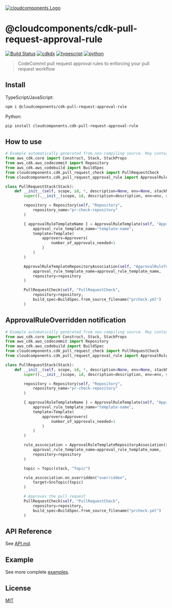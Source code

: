 [![cloudcomponents Logo](https://raw.githubusercontent.com/cloudcomponents/cdk-constructs/master/logo.png)](https://github.com/cloudcomponents/cdk-constructs)

# @cloudcomponents/cdk-pull-request-approval-rule

[![Build Status](https://github.com/cloudcomponents/cdk-constructs/workflows/Build/badge.svg)](https://github.com/cloudcomponents/cdk-constructs/actions?query=workflow=Build)
[![cdkdx](https://img.shields.io/badge/buildtool-cdkdx-blue.svg)](https://github.com/hupe1980/cdkdx)
[![typescript](https://img.shields.io/badge/jsii-typescript-blueviolet.svg)](https://www.npmjs.com/package/@cloudcomponents/cdk-pull-request-approval-rule)
[![python](https://img.shields.io/badge/jsii-python-blueviolet.svg)](https://pypi.org/project/cloudcomponents.cdk-pull-request-approval-rule/)

> CodeCommit pull request approval rules to enforcing your pull request workflow

## Install

TypeScript/JavaScript:

```bash
npm i @cloudcomponents/cdk-pull-request-approval-rule
```

Python:

```bash
pip install cloudcomponents.cdk-pull-request-approval-rule
```

## How to use

```python
# Example automatically generated from non-compiling source. May contain errors.
from aws_cdk.core import Construct, Stack, StackProps
from aws_cdk.aws_codecommit import Repository
from aws_cdk.aws_codebuild import BuildSpec
from cloudcomponents.cdk_pull_request_check import PullRequestCheck
from cloudcomponents.cdk_pull_request_approval_rule import ApprovalRuleTemplate, ApprovalRuleTemplateRepositoryAssociation

class PullRequestStack(Stack):
    def __init__(self, scope, id, *, description=None, env=None, stackName=None, tags=None, synthesizer=None, terminationProtection=None, analyticsReporting=None):
        super().__init__(scope, id, description=description, env=env, stackName=stackName, tags=tags, synthesizer=synthesizer, terminationProtection=terminationProtection, analyticsReporting=analyticsReporting)

        repository = Repository(self, "Repository",
            repository_name="pr-check-repository"
        )

        { approvalRuleTemplateName } = ApprovalRuleTemplate(self, "ApprovalRuleTemplate",
            approval_rule_template_name="template-name",
            template=Template(
                approvers=Approvers(
                    number_of_approvals_needed=1
                )
            )
        )

        ApprovalRuleTemplateRepositoryAssociation(self, "ApprovalRuleTemplateRepositoryAssociation",
            approval_rule_template_name=approval_rule_template_name,
            repository=repository
        )

        PullRequestCheck(self, "PullRequestCheck",
            repository=repository,
            build_spec=BuildSpec.from_source_filename("prcheck.yml")
        )
```

## ApprovalRuleOverridden notification

```python
# Example automatically generated from non-compiling source. May contain errors.
from aws_cdk.core import Construct, Stack, StackProps
from aws_cdk.aws_codecommit import Repository
from aws_cdk.aws_codebuild import BuildSpec
from cloudcomponents.cdk_pull_request_check import PullRequestCheck
from cloudcomponents.cdk_pull_request_approval_rule import ApprovalRuleTemplate, ApprovalRuleTemplateRepositoryAssociation

class PullRequestStack(Stack):
    def __init__(self, scope, id, *, description=None, env=None, stackName=None, tags=None, synthesizer=None, terminationProtection=None, analyticsReporting=None):
        super().__init__(scope, id, description=description, env=env, stackName=stackName, tags=tags, synthesizer=synthesizer, terminationProtection=terminationProtection, analyticsReporting=analyticsReporting)

        repository = Repository(self, "Repository",
            repository_name="pr-check-repository"
        )

        { approvalRuleTemplateName } = ApprovalRuleTemplate(self, "ApprovalRuleTemplate",
            approval_rule_template_name="template-name",
            template=Template(
                approvers=Approvers(
                    number_of_approvals_needed=1
                )
            )
        )

        rule_asscociation = ApprovalRuleTemplateRepositoryAssociation(stack, "ApprovalRuleTemplateRepositoryAssociation",
            approval_rule_template_name=approval_rule_template_name,
            repository=repository
        )

        topic = Topic(stack, "Topic")

        rule_asscociation.on_overridden("overridden",
            target=SnsTopic(topic)
        )

        # Approves the pull request
        PullRequestCheck(self, "PullRequestCheck",
            repository=repository,
            build_spec=BuildSpec.from_source_filename("prcheck.yml")
        )
```

## API Reference

See [API.md](https://github.com/cloudcomponents/cdk-constructs/tree/master/packages/cdk-pull-request-approval-rule/API.md).

## Example

See more complete [examples](https://github.com/cloudcomponents/cdk-constructs/tree/master/examples).

## License

[MIT](https://github.com/cloudcomponents/cdk-constructs/tree/master/packages/cdk-pull-request-approval-rule/LICENSE)

